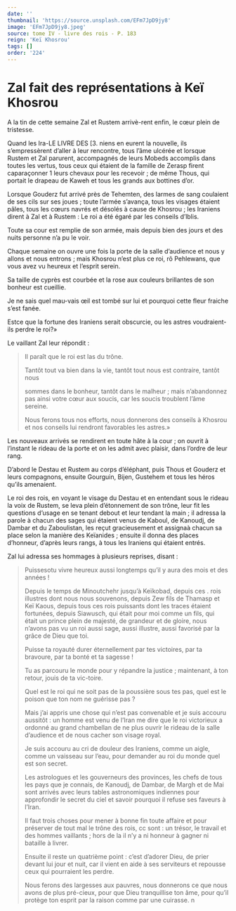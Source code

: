 ```yaml
---
date: ''
thumbnail: 'https://source.unsplash.com/EFm7JpD9jy8'
image: 'EFm7JpD9jy8.jpeg'
source: tome IV - livre des rois - P. 183
reign: 'Keï Khosrou'
tags: []
order: '224'
---
```


# Zal fait des représentations à Keï Khosrou

A la tin de cette semaine Zal et Rustem arrivè-rent enfin, le cœur plein de tristesse.

Quand les Ira-LE LIVRE DES [3.
niens en eurent la nouvelle, ils s’empressèrent d’aller à leur rencontre, tous l’âme ulcérée et lorsque Rustem et Zal parurent, accompagnés de leurs Mobeds accomplis dans toutes les vertus, tous ceux qui étaient de la famille de Zerasp firent caparaçonner 1 leurs chevaux pour les recevoir ; de même Thous, qui portait le drapeau de Kaweh et tous les grands aux bottines d’or.

Lorsque Gouderz fut arrivé près de Tehemten, des larmes de sang coulaient de ses cils sur ses joues ; toute l’armée s’avança, tous les visages étaient pâles, tous les cœurs navrés et désolés à cause de Khosrou ; les Iraniens dirent à Zal et à Rustem : Le roi a été égaré par les conseils d’lblis.

Toute sa cour est remplie de son armée, mais depuis bien des jours et des nuits personne n’a pu le voir.

Chaque semaine on ouvre une fois la porte de la salle d’audience et nous y allons et nous entrons ; mais Khosrou n’est plus ce roi, rô Pehlewans, que vous avez vu heureux et l’esprit serein.

Sa taille de cyprès est courbée et la rose aux couleurs brillantes de son bonheur est cueillie.

Je ne sais quel mau-vais œil est tombé sur lui et pourquoi cette fleur fraiche s’est fanée.

Estce que la fortune des Iraniens serait obscurcie, ou les astres voudraient-ils perdre le roi?»

Le vaillant Zal leur répondit :

> Il paraît que le roi est las du trône.
>
> Tantôt tout va bien dans la vie, tantôt tout nous est contraire, tantôt nous
>
> sommes dans le bonheur, tantôt dans le malheur ; mais n’abandonnez pas ainsi votre cœur aux soucis, car les soucis troublent l’âme sereine.
>
> Nous ferons tous nos efforts, nous donnerons des conseils à Khosrou et nos conseils lui rendront favorables les astres.»

Les nouveaux arrivés se rendirent en toute hâte à la cour ; on ouvrit à l’instant le rideau de la porte et on les admit avec plaisir, dans l’ordre de leur rang.

D’abord le Destau et Rustem au corps d’éléphant, puis Thous et Gouderz et leurs compagnons, ensuite Gourguin, Bijen, Gustehem et tous les héros qu’ils amenaient.

Le roi des rois, en voyant le visage du Destau et en entendant sous le rideau la voix de Rustem, se leva plein d’étonnement de son trône, leur fit les questions d’usage en se tenant debout et leur tendant la main ; il adressa la parole à chacun des sages qui étaient venus de Kaboul, de Kanoudj, de Dambar et du Zaboulistan, les reçut gracieusement et assignaà chacun sa place selon la manière des Keïanides ; ensuite il donna des places d’honneur, d’après leurs rangs, à tous les Iraniens qui étaient entrés.

Zal lui adressa ses hommages à plusieurs reprises, disant :

> Puissesotu vivre heureux aussi longtemps qu’il y aura des mois et des années !
>
> Depuis le temps de Minoutchehr jusqu’à Keïkobad, depuis ces
. rois illustres dont nous nous souvenons, depuis Zew fils de Thamasp et Keï Kaous, depuis tous ces rois puissants dont les traces étaient fortunées, depuis Siawusch, qui était pour moi comme un fils, qui était un prince plein de majesté, de grandeur et de gloire, nous n’avons pas vu un roi aussi sage, aussi illustre, aussi favorisé par la grâce de Dieu que toi.
>
> Puisse ta royauté durer éternellement par tes victoires, par ta bravoure, par ta bonté et ta sagesse !
>
> Tu as parcouru le monde pour y répandre la justice ; maintenant, à ton retour, jouis de ta vic-toire.
>
> Quel est le roi qui ne soit pas de la poussière sous tes pas, quel est le poison que ton nom ne guérisse pas ?
>
> Mais j’ai appris une chose qui n’est pas convenable et je suis accouru aussitôt : un homme est venu de l’Iran me dire que le roi victorieux a ordonné au grand chambellan de ne plus ouvrir le rideau de la salle d’audience et de nous cacher son visage royal.
>
> Je suis accouru au cri de douleur des Iraniens, comme un aigle, comme un vaisseau sur l’eau, pour demander au roi du monde quel est son secret.
>
> Les astrologues et les gouverneurs des provinces, les chefs de tous les pays que je connais, de Kanoudj, de Dambar, de Margh et de Mai sont arrivés avec leurs tables astronomiques indiennes pour approfondir le secret du ciel et savoir pourquoi il refuse ses faveurs à l’Iran.
>
> Il faut trois choses pour mener à bonne fin toute affaire et pour préserver de tout mal le trône des rois, cc sont : un trésor, le travail et des hommes vaillants ; hors de la il n’y a ni honneur à gagner ni bataille à livrer.
>
> Ensuite il reste un quatrième point : c’est d’adorer Dieu, de prier devant lui jour et nuit, car il vient en aide à ses serviteurs et repousse ceux qui pourraient les perdre.
>
> Nous ferons des largesses aux pauvres, nous donnerons ce que nous avons de plus pré-cieux, pour que Dieu tranquillise ton âme, pour qu’il protège ton esprit par la raison comme par une cuirasse. n
